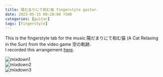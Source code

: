 ```yaml
---
title: 陽だまりにて和む猫 fingerstyle guitar.
date: 2023-05-15 00:20:00 +500
categories: [guitar]
tags: [fingerstyle]
---
```


This is the fingerstyle tab for the music 陽だまりにて和む猫 (A Cat Relaxing in the Sun) from the video game 空の軌跡.<br /> 
I recorded this arrangement [here](https://www.youtube.com/watch?v=vLg1a1LJW9o).

![mixdown1](https://puar-playground.github.io/assets/music_sheet/cat/cat_Page_1.png)<br /> 
![mixdown2](https://puar-playground.github.io/assets/music_sheet/cat/cat_Page_2.png)<br /> 
![mixdown3](https://puar-playground.github.io/assets/music_sheet/cat/cat_Page_3.png)